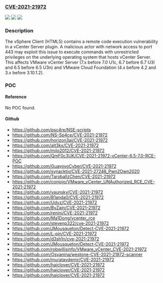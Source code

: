 ### [CVE-2021-21972](https://cve.mitre.org/cgi-bin/cvename.cgi?name=CVE-2021-21972)
![](https://img.shields.io/static/v1?label=Product&message=VMware%20Cloud%20Foundation&color=blue)
![](https://img.shields.io/static/v1?label=Version&message=n%2Fa&color=blue)
![](https://img.shields.io/static/v1?label=Vulnerability&message=Remote%20code%20execution%20vulnerability&color=brighgreen)

### Description

The vSphere Client (HTML5) contains a remote code execution vulnerability in a vCenter Server plugin. A malicious actor with network access to port 443 may exploit this issue to execute commands with unrestricted privileges on the underlying operating system that hosts vCenter Server. This affects VMware vCenter Server (7.x before 7.0 U1c, 6.7 before 6.7 U3l and 6.5 before 6.5 U3n) and VMware Cloud Foundation (4.x before 4.2 and 3.x before 3.10.1.2).

### POC

#### Reference
No POC found.

#### Github
- https://github.com/psc4re/NSE-scripts
- https://github.com/NS-Sp4ce/CVE-2021-21972
- https://github.com/horizon3ai/CVE-2021-21972
- https://github.com/alt3kx/CVE-2021-21972
- https://github.com/milo2012/CVE-2021-21972
- https://github.com/QmF0c3UK/CVE-2021-21972-vCenter-6.5-7.0-RCE-POC
- https://github.com/GuayoyoCyber/CVE-2021-21972
- https://github.com/synacktiv/CVE-2021-27246_Pwn2Own2020
- https://github.com/TaroballzChen/CVE-2021-21972
- https://github.com/conjojo/VMware_vCenter_UNAuthorized_RCE_CVE-2021-21972
- https://github.com/yaunsky/CVE-2021-21972
- https://github.com/B1anda0/CVE-2021-21972
- https://github.com/Udyz/CVE-2021-21972
- https://github.com/ByZain/CVE-2021-21972
- https://github.com/renini/CVE-2021-21972
- https://github.com/Ma1Dong/vcenter_rce
- https://github.com/stevenp322/cve-2021-21972
- https://github.com/JMousqueton/Detect-CVE-2021-21972
- https://github.com/L-pin/CVE-2021-21972
- https://github.com/d3sh1n/cve-2021-21972
- https://github.com/JMousqueton/Detect-CVE-2021-21972
- https://github.com/robwillisinfo/VMware_vCenter_CVE-2021-21972
- https://github.com/Osyanina/westone-CVE-2021-21972-scanner
- https://github.com/murataydemir/CVE-2021-21972
- https://github.com/haiclover/CVE-2021-21972
- https://github.com/haiclover/CVE-2021-21972
- https://github.com/haiclover/CVE-2021-21972

